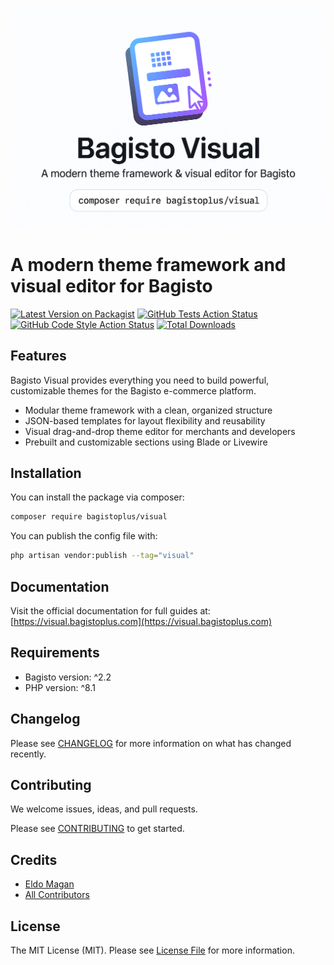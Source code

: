 ![Bagisto Visual social card](./art/socialcard.png)

# A modern theme framework and visual editor for Bagisto

[![Latest Version on Packagist](https://img.shields.io/packagist/v/bagistoplus/visual.svg?style=flat-square)](https://packagist.org/packages/bagistoplus/visual)
[![GitHub Tests Action Status](https://img.shields.io/github/actions/workflow/status/bagistoplus/visual/run-tests.yml?branch=main&label=tests&style=flat-square)](https://github.com/bagistoplus/visual/actions?query=workflow%3Arun-tests+branch%3Amain)
[![GitHub Code Style Action Status](https://img.shields.io/github/actions/workflow/status/bagistoplus/visual/fix-php-code-style-issues.yml?branch=main&label=code%20style&style=flat-square)](https://github.com/bagistoplus/visual/actions?query=workflow%3A"Fix+PHP+code+style+issues"+branch%3Amain)
[![Total Downloads](https://img.shields.io/packagist/dt/bagistoplus/visual.svg?style=flat-square)](https://packagist.org/packages/bagistoplus/visual)

## Features

Bagisto Visual provides everything you need to build powerful, customizable themes for the Bagisto e-commerce platform.

- Modular theme framework with a clean, organized structure
- JSON-based templates for layout flexibility and reusability
- Visual drag-and-drop theme editor for merchants and developers
- Prebuilt and customizable sections using Blade or Livewire

## Installation

You can install the package via composer:

```bash
composer require bagistoplus/visual
```

You can publish the config file with:

```bash
php artisan vendor:publish --tag="visual"
```

## Documentation

Visit the official documentation for full guides at: [https://visual.bagistoplus.com](https://visual.bagistoplus.com)

## Requirements

- Bagisto version: ^2.2
- PHP version: ^8.1

## Changelog

Please see [CHANGELOG](CHANGELOG.md) for more information on what has changed recently.

## Contributing

We welcome issues, ideas, and pull requests.

Please see [CONTRIBUTING](CONTRIBUTING.md) to get started.

## Credits

- [Eldo Magan](https://github.com/eldomagan)
- [All Contributors](../../contributors)

## License

The MIT License (MIT). Please see [License File](LICENSE.md) for more information.
